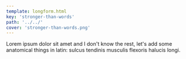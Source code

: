 ```yaml
---
template: longform.html
key: 'stronger-than-words'
path: '../../'
cover: 'stronger-than-words.png'
---
```


Lorem ipsum dolor sit amet and I don't know the rest, let's add some anatomical things in latin: sulcus tendinis musculis flexoris halucis longi.